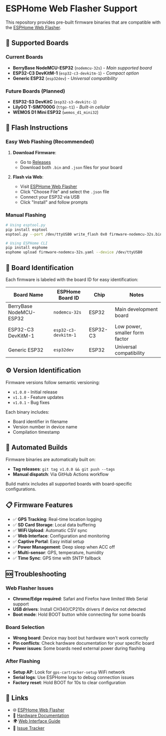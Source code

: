 # ESPHome Web Flasher Support

This repository provides pre-built firmware binaries that are compatible with the [ESPHome Web Flasher](https://web.esphome.io/).

## 📱 Supported Boards

### Current Boards

- **BerryBase NodeMCU-ESP32** (`nodemcu-32s`) - *Main supported board*
- **ESP32-C3 DevKitM-1** (`esp32-c3-devkitm-1`) - *Compact option*
- **Generic ESP32** (`esp32dev`) - *Universal compatibility*

### Future Boards (Planned)

- **ESP32-S3 DevKitC** (`esp32-s3-devkitc-1`)
- **LilyGO T-SIM7000G** (`ttgo-t1`) - *Built-in cellular*
- **WEMOS D1 Mini ESP32** (`wemos_d1_mini32`)

## 🚀 Flash Instructions

### Easy Web Flashing (Recommended)

1. **Download Firmware**:
   - Go to [Releases](https://github.com/Ottes42/esp32-gps-cartracker/releases)
   - Download both `.bin` and `.json` files for your board

2. **Flash via Web**:
   - Visit [ESPHome Web Flasher](https://web.esphome.io/)
   - Click "Choose File" and select the `.json` file
   - Connect your ESP32 via USB
   - Click "Install" and follow prompts

### Manual Flashing

```bash
# Using esptool.py
pip install esptool
esptool.py --port /dev/ttyUSB0 write_flash 0x0 firmware-nodemcu-32s.bin

# Using ESPHome CLI
pip install esphome
esphome upload firmware-nodemcu-32s.yaml --device /dev/ttyUSB0
```

## 🔧 Board Identification

Each firmware is labeled with the board ID for easy identification:

| Board Name | ESPHome Board ID | Chip | Notes |
|------------|------------------|------|-------|
| BerryBase NodeMCU-ESP32 | `nodemcu-32s` | ESP32 | Main development board |
| ESP32-C3 DevKitM-1 | `esp32-c3-devkitm-1` | ESP32-C3 | Low power, smaller form factor |
| Generic ESP32 | `esp32dev` | ESP32 | Universal compatibility |

## ⚙️ Version Identification

Firmware versions follow semantic versioning:

- `v1.0.0` - Initial release
- `v1.1.0` - Feature updates
- `v1.0.1` - Bug fixes

Each binary includes:

- Board identifier in filename
- Version number in device name
- Compilation timestamp

## 🔄 Automated Builds

Firmware binaries are automatically built on:

- **Tag releases**: `git tag v1.0.0 && git push --tags`
- **Manual dispatch**: Via GitHub Actions workflow

Build matrix includes all supported boards with board-specific configurations.

## 📋 Firmware Features

- ✅ **GPS Tracking**: Real-time location logging
- ✅ **SD Card Storage**: Local data buffering
- ✅ **WiFi Upload**: Automatic CSV sync
- ✅ **Web Interface**: Configuration and monitoring
- ✅ **Captive Portal**: Easy initial setup
- ✅ **Power Management**: Deep sleep when ACC off
- ✅ **Multi-sensor**: GPS, temperature, humidity
- ✅ **Time Sync**: GPS time with SNTP fallback

## 🆘 Troubleshooting

### Web Flasher Issues

- **Chrome/Edge required**: Safari and Firefox have limited Web Serial support
- **USB drivers**: Install CH340/CP210x drivers if device not detected
- **Boot mode**: Hold BOOT button while connecting for some boards

### Board Selection

- **Wrong board**: Device may boot but hardware won't work correctly
- **Pin conflicts**: Check hardware documentation for your specific board
- **Power issues**: Some boards need external power during flashing

### After Flashing

- **Setup AP**: Look for `gps-cartracker-setup` WiFi network
- **Serial logs**: Use ESPHome logs to debug connection issues
- **Factory reset**: Hold BOOT for 10s to clear configuration

## 🔗 Links

- 🌐 [ESPHome Web Flasher](https://web.esphome.io/)
- 📖 [Hardware Documentation](docs/HARDWARE.MD)
- 🌍 [Web Interface Guide](docs/WEB-INTERFACE.MD)
- 🐛 [Issue Tracker](https://github.com/Ottes42/esp32-gps-cartracker/issues)
